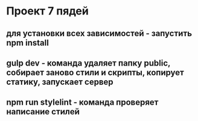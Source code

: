 # Проект 7 пядей

## для установки всех зависимостей - запустить npm install
## gulp dev - команда удаляет папку public, собирает заново стили и скрипты, копирует статику, запускает сервер
## npm run stylelint - команда проверяет написание стилей